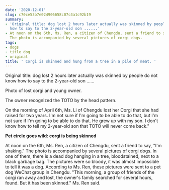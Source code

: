 ```yaml
---
date: '2020-12-01'
slug: c70ce53b7e024906658c07c4a1c92b19
summary:
- 'Original title: dog lost 2 hours later actually was skinned by people do not know
  how to say to the 2-year-old son ......'
- At noon on the 6th, Ms. Ren, a citizen of Chengdu, sent a friend to say, "I'm shaking."
  The photo is accompanied by several pictures of corgi dogs.
tags:
- dogs
- title dog
- original
title: ' Corgi is skinned and hung from a tree in a pile of meat. '
---
```


 Original title: dog lost 2 hours later actually was skinned by people do not know how to say to the 2-year-old son ......

Photo of lost corgi and young owner.

The owner recognized the TOTO by the head pattern.

On the morning of April 6th, Ms. Li of Chengdu lost her Corgi that she had raised for two years. I'm not sure if I'm going to be able to do that, but I'm not sure if I'm going to be able to do that. He grew up with my son. I don't know how to tell my 2-year-old son that TOTO will never come back."

**Pet circle goes wild: corgi is being skinned**

At noon on the 6th, Ms. Ren, a citizen of Chengdu, sent a friend to say, "I'm shaking." The photo is accompanied by several pictures of corgi dogs. In one of them, there is a dead dog hanging in a tree, bloodstained, next to a black garbage bag. The pictures were so bloody, it was almost impossible to tell it was a dog. According to Ms. Ren, these pictures were sent to a pet dog WeChat group in Chengdu. "This morning, a group of friends of the corgi ran away and lost, the owner's family searched for several hours, found. But it has been skinned." Ms. Ren said.

 
        
